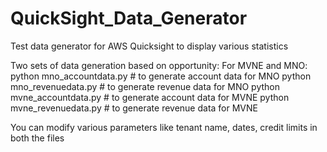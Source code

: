 # QuickSight_Data_Generator
Test data generator for AWS Quicksight to display various statistics 

Two sets of data generation based on opportunity:
For MVNE and MNO:
python mno_accountdata.py # to generate account data for MNO
python mno_revenuedata.py # to generate revenue data for MNO
python mvne_accountdata.py # to generate account data for MVNE
python mvne_revenuedata.py # to generate revenue data for MVNE

You can modify various parameters like tenant name, dates, credit limits in both the files
